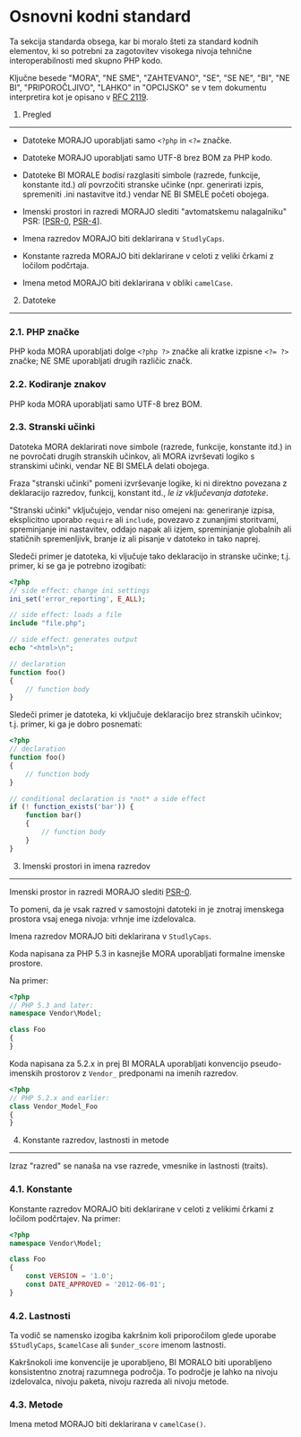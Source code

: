 Osnovni kodni standard
======================

Ta sekcija standarda obsega, kar bi moralo šteti za standard
kodnih elementov, ki so potrebni za zagotovitev visokega nivoja tehnične
interoperabilnosti med skupno PHP kodo.

Ključne besede "MORA", "NE SME", "ZAHTEVANO", "SE", "SE NE", "BI",
"NE BI", "PRIPOROČLJIVO", "LAHKO" in "OPCIJSKO" se v tem dokumentu
interpretira kot je opisano v [RFC 2119].

[RFC 2119]: http://www.ietf.org/rfc/rfc2119.txt
[PSR-0]: https://github.com/php-fig/fig-standards/blob/master/accepted/PSR-0.md
[PSR-4]: https://github.com/php-fig/fig-standards/blob/master/accepted/PSR-4-autoloader.md


1. Pregled
----------

- Datoteke MORAJO uporabljati samo `<?php` in `<?=` značke.

- Datoteke MORAJO uporabljati samo UTF-8 brez BOM za PHP kodo.

- Datoteke BI MORALE *bodisi* razglasiti simbole (razrede, funkcije, konstante itd.)
  *ali* povrzočiti stranske učinke (npr. generirati izpis, spremeniti .ini nastavitve itd.)
  vendar NE BI SMELE početi obojega.

- Imenski prostori in razredi MORAJO slediti "avtomatskemu nalagalniku" PSR: [[PSR-0], [PSR-4]].

- Imena razredov MORAJO biti deklarirana v `StudlyCaps`.

- Konstante razreda MORAJO biti deklarirane v celoti z veliki črkami z ločilom podčrtaja.

- Imena metod MORAJO biti deklarirana v obliki `camelCase`.


2. Datoteke
-----------

### 2.1. PHP značke

PHP koda MORA uporabljati dolge `<?php ?>` značke ali kratke izpisne `<?= ?>` značke; NE SME uporabljati drugih različic značk.

### 2.2. Kodiranje znakov

PHP koda MORA uporabljati samo UTF-8 brez BOM.

### 2.3. Stranski učinki

Datoteka MORA deklarirati nove simbole (razrede, funkcije, konstante
itd.) in ne povročati drugih stranskih učinkov, ali MORA izvrševati logiko s stranskimi
učinki, vendar NE BI SMELA delati obojega.

Fraza "stranski učinki" pomeni izvrševanje logike, ki ni direktno povezana z
deklaracijo razredov, funkcij, konstant itd., *le iz vključevanja
datoteke*.

"Stranski učinki" vključujejo, vendar niso omejeni na: generiranje izpisa, eksplicitno
uporabo `require` ali `include`, povezavo z zunanjimi storitvami, spreminjanje ini
nastavitev, oddajo napak ali izjem, spreminjanje globalnih ali statičnih spremenljivk,
branje iz ali pisanje v datoteko in tako naprej. 

Sledeči primer je datoteka, ki vljučuje tako deklaracijo in stranske učinke;
t.j. primer, ki se ga je potrebno izogibati:

```php
<?php
// side effect: change ini settings
ini_set('error_reporting', E_ALL);

// side effect: loads a file
include "file.php";

// side effect: generates output
echo "<html>\n";

// declaration
function foo()
{
    // function body
}
```

Sledeči primer je datoteka, ki vključuje deklaracijo brez stranskih
učinkov; t.j. primer, ki ga je dobro posnemati:

```php
<?php
// declaration
function foo()
{
    // function body
}

// conditional declaration is *not* a side effect
if (! function_exists('bar')) {
    function bar()
    {
        // function body
    }
}
```


3. Imenski prostori in imena razredov
-------------------------------------

Imenski prostor in razredi MORAJO slediti [PSR-0].

To pomeni, da je vsak razred v samostojni datoteki in je znotraj imenskega prostora
vsaj enega nivoja: vrhnje ime izdelovalca.

Imena razredov MORAJO biti deklarirana v `StudlyCaps`.

Koda napisana za PHP 5.3 in kasnejše MORA uporabljati formalne imenske prostore.

Na primer:

```php
<?php
// PHP 5.3 and later:
namespace Vendor\Model;

class Foo
{
}
```

Koda napisana za 5.2.x in prej BI MORALA uporabljati konvencijo pseudo-imenskih prostorov z `Vendor_` predponami na imenih razredov.

```php
<?php
// PHP 5.2.x and earlier:
class Vendor_Model_Foo
{
}
```

4. Konstante razredov, lastnosti in metode
------------------------------------------

Izraz "razred" se nanaša na vse razrede, vmesnike in lastnosti (traits).

### 4.1. Konstante

Konstante razredov MORAJO biti deklarirane v celoti z velikimi črkami z ločilom podčrtajev.
Na primer:

```php
<?php
namespace Vendor\Model;

class Foo
{
    const VERSION = '1.0';
    const DATE_APPROVED = '2012-06-01';
}
```

### 4.2. Lastnosti

Ta vodič se namensko izogiba kakršnim koli priporočilom glede uporabe
`$StudlyCaps`, `$camelCase` ali `$under_score` imenom lastnosti.

Kakršnokoli ime konvencije je uporabljeno, BI MORALO biti uporabljeno konsistentno znotraj
razumnega področja. To področje je lahko na nivoju izdelovalca, nivoju paketa, nivoju razreda ali nivoju metode.

### 4.3. Metode

Imena metod MORAJO biti deklarirana v `camelCase()`.
